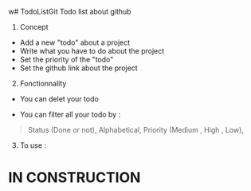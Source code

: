 w# TodoListGit
Todo list about github

1. Concept 

* Add a new "todo" about a project 
* Write what you have to do about the project
* Set the priority of the "todo"
* Set the github link about the project 

2. Fonctionnality

* You can delet your todo 

* You can filter all your todo by : 

 > Status (Done or not),
 > Alphabetical,
 > Priority (Medium , High , Low),

3. To use : 

IN CONSTRUCTION 
=======

